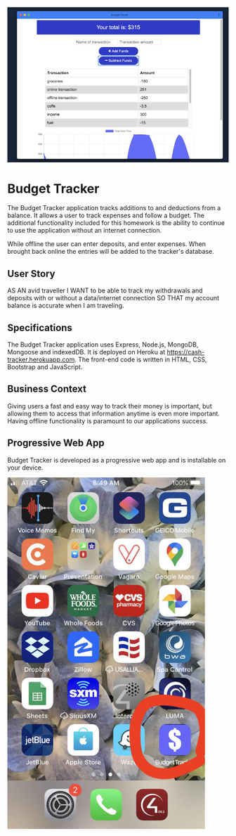 <img width="1000" alt="budget tracker" src="https://github.com/ngalter/budget/blob/master/budget.png">

# Budget Tracker
 The Budget Tracker application tracks additions to and deductions from a balance.  It allows a user to track expenses and follow a budget.  The additional functionality included for this homework is the ability to continue to use the application without an internet connection.

 While offline the user can enter deposits, and enter expenses.  When brought back online the entries will be added to the tracker's database. 

## User Story
AS AN avid traveller
I WANT to be able to track my withdrawals and deposits with or without a data/internet connection
SO THAT my account balance is accurate when I am traveling.

## Specifications 
The Budget Tracker application uses Express, Node.js, MongoDB, Mongoose and indexedDB. It is deployed on Heroku at https://cash-tracker.herokuapp.com. The front-end code is written in HTML, CSS, Bootstrap and JavaScript.

## Business Context
Giving users a fast and easy way to track their money is important, but allowing them to access that information anytime is even more important. Having offline functionality is paramount to our applications success.

## Progressive Web App
Budget Tracker is developed as a progressive web app and is installable on your device. 

<img width="450" alt="budget tracker" src="https://github.com/ngalter/budget/blob/master/budget-icon.jpg">
